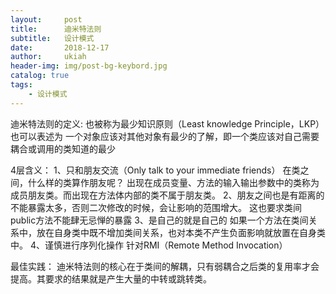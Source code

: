 ```yaml
---
layout:     post
title:      迪米特法则
subtitle:   设计模式
date:       2018-12-17
author:     ukiah
header-img: img/post-bg-keybord.jpg
catalog: true
tags:
    - 设计模式
---
```


迪米特法则的定义:
  也被称为最少知识原则（Least knowledge Principle，LKP）
也可以表述为 一个对象应该对其他对象有最少的了解，即一个类应该对自己需要耦合或调用的类知道的最少

4层含义：
1、只和朋友交流（Only talk to your immediate friends）
在类之间，什么样的类算作朋友呢？
出现在成员变量、方法的输入输出参数中的类称为成员朋友类。而出现在方法体内部的类不属于朋友类。
2、朋友之间也是有距离的
不能暴露太多，否则二次修改的时候，会让影响的范围增大。
这也要求类间public方法不能肆无忌惮的暴露
3、是自己的就是自己的
如果一个方法在类间关系中，放在自身类中既不增加类间关系，也对本类不产生负面影响就放置在自身类中。
4、谨慎进行序列化操作
针对RMI（Remote Method Invocation）

最佳实践：
迪米特法则的核心在于类间的解耦，只有弱耦合之后类的复用率才会提高。其要求的结果就是产生大量的中转或跳转类。